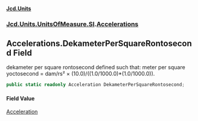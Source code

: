 #### [Jcd.Units](index.md 'index')
### [Jcd.Units.UnitsOfMeasure.SI](Jcd.Units.UnitsOfMeasure.SI.md 'Jcd.Units.UnitsOfMeasure.SI').[Accelerations](Accelerations.md 'Jcd.Units.UnitsOfMeasure.SI.Accelerations')

## Accelerations.DekameterPerSquareRontosecond Field

dekameter per square rontosecond defined such that: meter per square yoctosecond = dam/rs² ×
(10.0)/((1.0/1000.0)*(1.0/1000.0)).

```csharp
public static readonly Acceleration DekameterPerSquareRontosecond;
```

#### Field Value
[Acceleration](Acceleration.md 'Jcd.Units.UnitTypes.Acceleration')